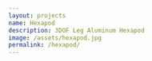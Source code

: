 ```yaml
---
layout: projects
name: Hexapod
description: 3DOF Leg Aluminum Hexapod
image: /assets/hexapod.jpg
permalink: /hexapod/
---
```


